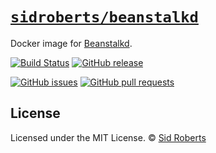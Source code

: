# [`sidroberts/beanstalkd`](https://hub.docker.com/repository/docker/sidroberts/beanstalkd)

Docker image for [Beanstalkd](https://beanstalkd.github.io/).

[![Build Status](https://img.shields.io/travis/SidRoberts/docker-beanstalkd/master.svg?style=for-the-badge)](https://travis-ci.org/SidRoberts/docker-beanstalkd)
[![GitHub release](https://img.shields.io/github/release/SidRoberts/docker-beanstalkd.svg?style=for-the-badge)]()

[![GitHub issues](https://img.shields.io/github/issues-raw/SidRoberts/docker-beanstalkd.svg?style=for-the-badge)](https://github.com/SidRoberts/docker-beanstalkd/issues)
[![GitHub pull requests](https://img.shields.io/github/issues-pr-raw/SidRoberts/docker-beanstalkd.svg?style=for-the-badge)](https://github.com/SidRoberts/docker-beanstalkd/pulls)



## License

Licensed under the MIT License.
© [Sid Roberts](https://github.com/SidRoberts)
